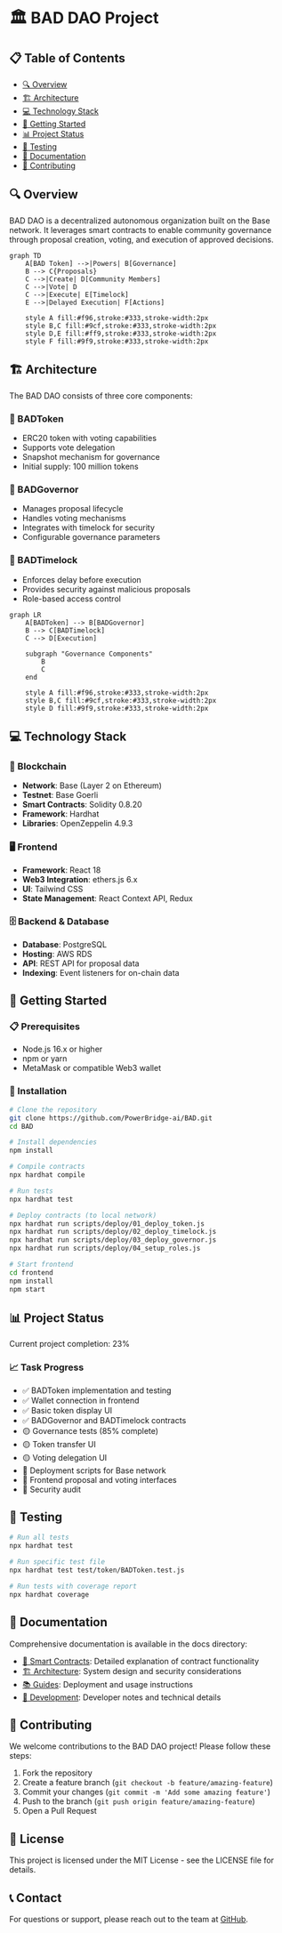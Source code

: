 # 🏛️ BAD DAO Project

## 📋 Table of Contents
- [🔍 Overview](#-overview)
- [🏗️ Architecture](#-architecture)
- [💻 Technology Stack](#-technology-stack)
- [🚀 Getting Started](#-getting-started)
- [📊 Project Status](#-project-status)
- [🧪 Testing](#-testing)
- [📝 Documentation](#-documentation)
- [👥 Contributing](#-contributing)

## 🔍 Overview

BAD DAO is a decentralized autonomous organization built on the Base network. It leverages smart contracts to enable community governance through proposal creation, voting, and execution of approved decisions.

```mermaid
graph TD
    A[BAD Token] -->|Powers| B[Governance]
    B --> C{Proposals}
    C -->|Create| D[Community Members]
    C -->|Vote| D
    C -->|Execute| E[Timelock]
    E -->|Delayed Execution| F[Actions]
    
    style A fill:#f96,stroke:#333,stroke-width:2px
    style B,C fill:#9cf,stroke:#333,stroke-width:2px
    style D,E fill:#ff9,stroke:#333,stroke-width:2px
    style F fill:#9f9,stroke:#333,stroke-width:2px
```

## 🏗️ Architecture

The BAD DAO consists of three core components:

### 🔷 BADToken
- ERC20 token with voting capabilities
- Supports vote delegation
- Snapshot mechanism for governance
- Initial supply: 100 million tokens

### 🔶 BADGovernor
- Manages proposal lifecycle
- Handles voting mechanisms
- Integrates with timelock for security
- Configurable governance parameters

### 🔷 BADTimelock
- Enforces delay before execution
- Provides security against malicious proposals
- Role-based access control

```mermaid
graph LR
    A[BADToken] --> B[BADGovernor]
    B --> C[BADTimelock]
    C --> D[Execution]
    
    subgraph "Governance Components"
        B
        C
    end
    
    style A fill:#f96,stroke:#333,stroke-width:2px
    style B,C fill:#9cf,stroke:#333,stroke-width:2px
    style D fill:#9f9,stroke:#333,stroke-width:2px
```

## 💻 Technology Stack

### 🔗 Blockchain
- **Network**: Base (Layer 2 on Ethereum)
- **Testnet**: Base Goerli
- **Smart Contracts**: Solidity 0.8.20
- **Framework**: Hardhat
- **Libraries**: OpenZeppelin 4.9.3

### 🖥️ Frontend
- **Framework**: React 18
- **Web3 Integration**: ethers.js 6.x
- **UI**: Tailwind CSS
- **State Management**: React Context API, Redux

### 🗄️ Backend & Database
- **Database**: PostgreSQL
- **Hosting**: AWS RDS
- **API**: REST API for proposal data
- **Indexing**: Event listeners for on-chain data

## 🚀 Getting Started

### 📋 Prerequisites
- Node.js 16.x or higher
- npm or yarn
- MetaMask or compatible Web3 wallet

### 🔧 Installation

```bash
# Clone the repository
git clone https://github.com/PowerBridge-ai/BAD.git
cd BAD

# Install dependencies
npm install

# Compile contracts
npx hardhat compile

# Run tests
npx hardhat test

# Deploy contracts (to local network)
npx hardhat run scripts/deploy/01_deploy_token.js
npx hardhat run scripts/deploy/02_deploy_timelock.js
npx hardhat run scripts/deploy/03_deploy_governor.js
npx hardhat run scripts/deploy/04_setup_roles.js

# Start frontend
cd frontend
npm install
npm start
```

## 📊 Project Status

Current project completion: 23%

### 📈 Task Progress
- ✅ BADToken implementation and testing
- ✅ Wallet connection in frontend
- ✅ Basic token display UI
- ✅ BADGovernor and BADTimelock contracts
- 🟡 Governance tests (85% complete)
- 🟡 Token transfer UI 
- 🟡 Voting delegation UI
- 🔴 Deployment scripts for Base network
- 🔴 Frontend proposal and voting interfaces
- 🔴 Security audit

## 🧪 Testing

```bash
# Run all tests
npx hardhat test

# Run specific test file
npx hardhat test test/token/BADToken.test.js

# Run tests with coverage report
npx hardhat coverage
```

## 📝 Documentation

Comprehensive documentation is available in the docs directory:

- [📘 Smart Contracts](/docs/contracts/): Detailed explanation of contract functionality
- [🏗️ Architecture](/docs/architecture/): System design and security considerations
- [📚 Guides](/docs/guides/): Deployment and usage instructions
- [🔄 Development](/docs/dev/): Developer notes and technical details

## 👥 Contributing

We welcome contributions to the BAD DAO project! Please follow these steps:

1. Fork the repository
2. Create a feature branch (`git checkout -b feature/amazing-feature`)
3. Commit your changes (`git commit -m 'Add some amazing feature'`)
4. Push to the branch (`git push origin feature/amazing-feature`)
5. Open a Pull Request

## 📄 License

This project is licensed under the MIT License - see the LICENSE file for details.

## 📞 Contact

For questions or support, please reach out to the team at [GitHub](https://github.com/PowerBridge-ai).